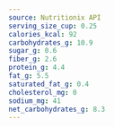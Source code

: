 ```yaml
---
source: Nutritionix API
serving_size_cup: 0.25
calories_kcal: 92
carbohydrates_g: 10.9
sugar_g: 0.6
fiber_g: 2.6
protein_g: 4.4
fat_g: 5.5
saturated_fat_g: 0.4
cholesterol_mg: 0
sodium_mg: 41
net_carbohydrates_g: 8.3
---
```


